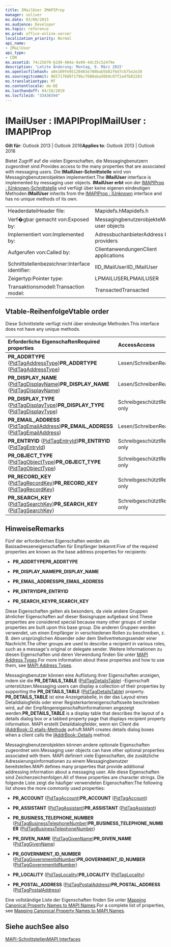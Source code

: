 ```yaml
---
title: IMailUser IMAPIProp
manager: soliver
ms.date: 03/09/2015
ms.audience: Developer
ms.topic: reference
ms.prod: office-online-server
localization_priority: Normal
api_name:
- IMailUser
api_type:
- COM
ms.assetid: 74c25870-62d9-484a-9a99-4dc35c52479e
description: 'Letzte Änderung: Montag, 9. März 2015'
ms.openlocfilehash: a0e109fe95120483e700bab5b82f6d7cb75e2e28
ms.sourcegitcommit: 8657170d071f9bcf680aba50b9c07f2a4fb82283
ms.translationtype: MT
ms.contentlocale: de-DE
ms.lasthandoff: 04/28/2019
ms.locfileid: "33436594"
---
```

# <a name="imailuser--imapiprop"></a><span data-ttu-id="53208-103">IMailUser : IMAPIProp</span><span class="sxs-lookup"><span data-stu-id="53208-103">IMailUser : IMAPIProp</span></span>

  
  
<span data-ttu-id="53208-104">**Gilt für**: Outlook 2013 | Outlook 2016</span><span class="sxs-lookup"><span data-stu-id="53208-104">**Applies to**: Outlook 2013 | Outlook 2016</span></span> 
  
<span data-ttu-id="53208-105">Bietet Zugriff auf die vielen Eigenschaften, die Messagingbenutzern zugeordnet sind.</span><span class="sxs-lookup"><span data-stu-id="53208-105">Provides access to the many properties that are associated with messaging users.</span></span> <span data-ttu-id="53208-106">Die **IMailUser-Schnittstelle** wird von Messagingbenutzerobjekten implementiert.</span><span class="sxs-lookup"><span data-stu-id="53208-106">The **IMailUser** interface is implemented by messaging user objects.</span></span> <span data-ttu-id="53208-107">**IMailUser erbt** von der [IMAPIProp : IUnknown-Schnittstelle](imapipropiunknown.md) und verfügt über keine eigenen eindeutigen Methoden.</span><span class="sxs-lookup"><span data-stu-id="53208-107">**IMailUser** inherits from the [IMAPIProp : IUnknown](imapipropiunknown.md) interface and has no unique methods of its own.</span></span> 
  
|||
|:-----|:-----|
|<span data-ttu-id="53208-108">Headerdatei</span><span class="sxs-lookup"><span data-stu-id="53208-108">Header file:</span></span>  <br/> |<span data-ttu-id="53208-109">Mapidefs.h</span><span class="sxs-lookup"><span data-stu-id="53208-109">Mapidefs.h</span></span>  <br/> |
|<span data-ttu-id="53208-110">Verf�gbar gemacht von:</span><span class="sxs-lookup"><span data-stu-id="53208-110">Exposed by:</span></span>  <br/> |<span data-ttu-id="53208-111">Messagingbenutzerobjekte</span><span class="sxs-lookup"><span data-stu-id="53208-111">Messaging user objects</span></span>  <br/> |
|<span data-ttu-id="53208-112">Implementiert von:</span><span class="sxs-lookup"><span data-stu-id="53208-112">Implemented by:</span></span>  <br/> |<span data-ttu-id="53208-113">Adressbuchanbieter</span><span class="sxs-lookup"><span data-stu-id="53208-113">Address book providers</span></span>  <br/> |
|<span data-ttu-id="53208-114">Aufgerufen von:</span><span class="sxs-lookup"><span data-stu-id="53208-114">Called by:</span></span>  <br/> |<span data-ttu-id="53208-115">Clientanwendungen</span><span class="sxs-lookup"><span data-stu-id="53208-115">Client applications</span></span>  <br/> |
|<span data-ttu-id="53208-116">Schnittstellenbezeichner:</span><span class="sxs-lookup"><span data-stu-id="53208-116">Interface identifier:</span></span>  <br/> |<span data-ttu-id="53208-117">IID_IMailUser</span><span class="sxs-lookup"><span data-stu-id="53208-117">IID_IMailUser</span></span>  <br/> |
|<span data-ttu-id="53208-118">Zeigertyp:</span><span class="sxs-lookup"><span data-stu-id="53208-118">Pointer type:</span></span>  <br/> |<span data-ttu-id="53208-119">LPMAILUSER</span><span class="sxs-lookup"><span data-stu-id="53208-119">LPMAILUSER</span></span>  <br/> |
|<span data-ttu-id="53208-120">Transaktionsmodell:</span><span class="sxs-lookup"><span data-stu-id="53208-120">Transaction model:</span></span>  <br/> |<span data-ttu-id="53208-121">Transacted</span><span class="sxs-lookup"><span data-stu-id="53208-121">Transacted</span></span>  <br/> |
   
## <a name="vtable-order"></a><span data-ttu-id="53208-122">Vtable-Reihenfolge</span><span class="sxs-lookup"><span data-stu-id="53208-122">Vtable order</span></span>

<span data-ttu-id="53208-123">Diese Schnittstelle verfügt nicht über eindeutige Methoden.</span><span class="sxs-lookup"><span data-stu-id="53208-123">This interface does not have any unique methods.</span></span>
  
|<span data-ttu-id="53208-124">**Erforderliche Eigenschaften**</span><span class="sxs-lookup"><span data-stu-id="53208-124">**Required properties**</span></span>|<span data-ttu-id="53208-125">**Access**</span><span class="sxs-lookup"><span data-stu-id="53208-125">**Access**</span></span>|
|:-----|:-----|
|<span data-ttu-id="53208-126">**PR_ADDRTYPE** ([PidTagAddressType](pidtagaddresstype-canonical-property.md))</span><span class="sxs-lookup"><span data-stu-id="53208-126">**PR_ADDRTYPE** ([PidTagAddressType](pidtagaddresstype-canonical-property.md))</span></span>  <br/> |<span data-ttu-id="53208-127">Lesen/Schreiben</span><span class="sxs-lookup"><span data-stu-id="53208-127">Read/write</span></span>  <br/> |
|<span data-ttu-id="53208-128">**PR_DISPLAY_NAME** ([PidTagDisplayName](pidtagdisplayname-canonical-property.md))</span><span class="sxs-lookup"><span data-stu-id="53208-128">**PR_DISPLAY_NAME** ([PidTagDisplayName](pidtagdisplayname-canonical-property.md))</span></span>  <br/> |<span data-ttu-id="53208-129">Lesen/Schreiben</span><span class="sxs-lookup"><span data-stu-id="53208-129">Read/write</span></span>  <br/> |
|<span data-ttu-id="53208-130">**PR_DISPLAY_TYPE** ([PidTagDisplayType](pidtagdisplaytype-canonical-property.md))</span><span class="sxs-lookup"><span data-stu-id="53208-130">**PR_DISPLAY_TYPE** ([PidTagDisplayType](pidtagdisplaytype-canonical-property.md))</span></span>  <br/> |<span data-ttu-id="53208-131">Schreibgeschützt</span><span class="sxs-lookup"><span data-stu-id="53208-131">Read-only</span></span>  <br/> |
|<span data-ttu-id="53208-132">**PR_EMAIL_ADDRESS** ([PidTagEmailAddress](pidtagemailaddress-canonical-property.md))</span><span class="sxs-lookup"><span data-stu-id="53208-132">**PR_EMAIL_ADDRESS** ([PidTagEmailAddress](pidtagemailaddress-canonical-property.md))</span></span>  <br/> |<span data-ttu-id="53208-133">Lesen/Schreiben</span><span class="sxs-lookup"><span data-stu-id="53208-133">Read/write</span></span>  <br/> |
|<span data-ttu-id="53208-134">**PR_ENTRYID** ([PidTagEntryId](pidtagentryid-canonical-property.md))</span><span class="sxs-lookup"><span data-stu-id="53208-134">**PR_ENTRYID** ([PidTagEntryId](pidtagentryid-canonical-property.md))</span></span>  <br/> |<span data-ttu-id="53208-135">Schreibgeschützt</span><span class="sxs-lookup"><span data-stu-id="53208-135">Read-only</span></span>  <br/> |
|<span data-ttu-id="53208-136">**PR_OBJECT_TYPE** ([PidTagObjectType](pidtagobjecttype-canonical-property.md))</span><span class="sxs-lookup"><span data-stu-id="53208-136">**PR_OBJECT_TYPE** ([PidTagObjectType](pidtagobjecttype-canonical-property.md))</span></span>  <br/> |<span data-ttu-id="53208-137">Schreibgeschützt</span><span class="sxs-lookup"><span data-stu-id="53208-137">Read-only</span></span>  <br/> |
|<span data-ttu-id="53208-138">**PR_RECORD_KEY** ([PidTagRecordKey](pidtagrecordkey-canonical-property.md))</span><span class="sxs-lookup"><span data-stu-id="53208-138">**PR_RECORD_KEY** ([PidTagRecordKey](pidtagrecordkey-canonical-property.md))</span></span>  <br/> |<span data-ttu-id="53208-139">Schreibgeschützt</span><span class="sxs-lookup"><span data-stu-id="53208-139">Read-only</span></span>  <br/> |
|<span data-ttu-id="53208-140">**PR_SEARCH_KEY** ([PidTagSearchKey](pidtagsearchkey-canonical-property.md))</span><span class="sxs-lookup"><span data-stu-id="53208-140">**PR_SEARCH_KEY** ([PidTagSearchKey](pidtagsearchkey-canonical-property.md))</span></span>  <br/> |<span data-ttu-id="53208-141">Schreibgeschützt</span><span class="sxs-lookup"><span data-stu-id="53208-141">Read-only</span></span>  <br/> |
   
## <a name="remarks"></a><span data-ttu-id="53208-142">Hinweise</span><span class="sxs-lookup"><span data-stu-id="53208-142">Remarks</span></span>

<span data-ttu-id="53208-143">Fünf der erforderlichen Eigenschaften werden als Basisadresseneigenschaften für Empfänger bekannt:</span><span class="sxs-lookup"><span data-stu-id="53208-143">Five of the required properties are known as the base address properties for recipients:</span></span>
  
- <span data-ttu-id="53208-144">**PR_ADDRTYPE**</span><span class="sxs-lookup"><span data-stu-id="53208-144">**PR_ADDRTYPE**</span></span>
    
- <span data-ttu-id="53208-145">**PR_DISPLAY_NAME**</span><span class="sxs-lookup"><span data-stu-id="53208-145">**PR_DISPLAY_NAME**</span></span>
    
- <span data-ttu-id="53208-146">**PR_EMAIL_ADDRESS**</span><span class="sxs-lookup"><span data-stu-id="53208-146">**PR_EMAIL_ADDRESS**</span></span>
    
- <span data-ttu-id="53208-147">**PR_ENTRYID**</span><span class="sxs-lookup"><span data-stu-id="53208-147">**PR_ENTRYID**</span></span>
    
- <span data-ttu-id="53208-148">**PR_SEARCH_KEY**</span><span class="sxs-lookup"><span data-stu-id="53208-148">**PR_SEARCH_KEY**</span></span>
    
<span data-ttu-id="53208-149">Diese Eigenschaften gelten als besonders, da viele andere Gruppen ähnlicher Eigenschaften auf dieser Basisgruppe aufgebaut sind.</span><span class="sxs-lookup"><span data-stu-id="53208-149">These properties are considered special because many other groups of similar properties are built upon this base group.</span></span> <span data-ttu-id="53208-150">Die anderen Gruppen werden verwendet, um einen Empfänger in verschiedenen Rollen zu beschreiben, z. B. dem ursprünglichen Absender oder dem Stellvertretungssender einer Nachricht.</span><span class="sxs-lookup"><span data-stu-id="53208-150">The other groups are used to describe a recipient in various roles, such as a message's original or delegate sender.</span></span> <span data-ttu-id="53208-151">Weitere Informationen zu diesen Eigenschaften und deren Verwendung finden Sie unter [MAPI Address Types](mapi-address-types.md).</span><span class="sxs-lookup"><span data-stu-id="53208-151">For more information about these properties and how to use them, see [MAPI Address Types](mapi-address-types.md).</span></span>
  
<span data-ttu-id="53208-152">Messagingbenutzer können eine Auflistung ihrer Eigenschaften anzeigen, indem sie die **PR_DETAILS_TABLE** ([PidTagDetailsTable](pidtagdetailstable-canonical-property.md)) -Eigenschaft unterstützen.</span><span class="sxs-lookup"><span data-stu-id="53208-152">Messaging users can display a collection of their properties by supporting the **PR_DETAILS_TABLE** ([PidTagDetailsTable](pidtagdetailstable-canonical-property.md)) property.</span></span> <span data-ttu-id="53208-153">**PR_DETAILS_TABLE** ist eine Anzeigetabelle, in der das Layout eines Detaildialogfelds oder einer Registerkarteneigenschaftsseite beschrieben wird, auf der Empfängereigenschaftsinformationen angezeigt werden.</span><span class="sxs-lookup"><span data-stu-id="53208-153">**PR_DETAILS_TABLE** is a display table that describes the layout of a details dialog box or a tabbed property page that displays recipient property information.</span></span> <span data-ttu-id="53208-154">MAPI erstellt Detaildialogfelder, wenn ein Client die [IAddrBook::D etails-Methode](iaddrbook-details.md) aufruft.</span><span class="sxs-lookup"><span data-stu-id="53208-154">MAPI creates details dialog boxes when a client calls the [IAddrBook::Details](iaddrbook-details.md) method.</span></span> 
  
<span data-ttu-id="53208-155">Messagingbenutzerobjekten können andere optionale Eigenschaften zugeordnet sein.</span><span class="sxs-lookup"><span data-stu-id="53208-155">Messaging user objects can have other optional properties associated with them.</span></span> <span data-ttu-id="53208-156">MAPI definiert viele Eigenschaften, die zusätzliche Adressierungsinformationen zu einem Messagingbenutzer bereitstellen.</span><span class="sxs-lookup"><span data-stu-id="53208-156">MAPI defines many properties that provide additional addressing information about a messaging user.</span></span> <span data-ttu-id="53208-157">Alle diese Eigenschaften sind Zeichenzeichenfolgen.</span><span class="sxs-lookup"><span data-stu-id="53208-157">All of these properties are character strings.</span></span> <span data-ttu-id="53208-158">Die folgende Liste zeigt die häufiger verwendeten Eigenschaften:</span><span class="sxs-lookup"><span data-stu-id="53208-158">The following list shows the more commonly used properties:</span></span>
  
- <span data-ttu-id="53208-159">**PR_ACCOUNT** ([PidTagAccount](pidtagaccount-canonical-property.md))</span><span class="sxs-lookup"><span data-stu-id="53208-159">**PR_ACCOUNT** ([PidTagAccount](pidtagaccount-canonical-property.md))</span></span> 
    
- <span data-ttu-id="53208-160">**PR_ASSISTANT** ([PidTagAssistant](pidtagassistant-canonical-property.md))</span><span class="sxs-lookup"><span data-stu-id="53208-160">**PR_ASSISTANT** ([PidTagAssistant](pidtagassistant-canonical-property.md))</span></span> 
    
- <span data-ttu-id="53208-161">**PR_BUSINESS_TELEPHONE_NUMBER** ([PidTagBusinessTelephoneNumber](pidtagbusinesstelephonenumber-canonical-property.md))</span><span class="sxs-lookup"><span data-stu-id="53208-161">**PR_BUSINESS_TELEPHONE_NUMBER** ([PidTagBusinessTelephoneNumber](pidtagbusinesstelephonenumber-canonical-property.md))</span></span> 
    
- <span data-ttu-id="53208-162">**PR_GIVEN_NAME** ([PidTagGivenName](pidtaggivenname-canonical-property.md))</span><span class="sxs-lookup"><span data-stu-id="53208-162">**PR_GIVEN_NAME** ([PidTagGivenName](pidtaggivenname-canonical-property.md))</span></span> 
    
- <span data-ttu-id="53208-163">**PR_GOVERNMENT_ID_NUMBER** ([PidTagGovernmentIdNumber](pidtaggovernmentidnumber-canonical-property.md))</span><span class="sxs-lookup"><span data-stu-id="53208-163">**PR_GOVERNMENT_ID_NUMBER** ([PidTagGovernmentIdNumber](pidtaggovernmentidnumber-canonical-property.md))</span></span> 
    
- <span data-ttu-id="53208-164">**PR_LOCALITY** ([PidTagLocality](pidtaglocality-canonical-property.md))</span><span class="sxs-lookup"><span data-stu-id="53208-164">**PR_LOCALITY** ([PidTagLocality](pidtaglocality-canonical-property.md))</span></span> 
    
- <span data-ttu-id="53208-165">**PR_POSTAL_ADDRESS** ([PidTagPostalAddress](pidtagpostaladdress-canonical-property.md))</span><span class="sxs-lookup"><span data-stu-id="53208-165">**PR_POSTAL_ADDRESS** ([PidTagPostalAddress](pidtagpostaladdress-canonical-property.md))</span></span> 
    
<span data-ttu-id="53208-166">Eine vollständige Liste der Eigenschaften finden Sie unter [Mapping Canonical Property Names to MAPI Names](mapping-canonical-property-names-to-mapi-names.md).</span><span class="sxs-lookup"><span data-stu-id="53208-166">For a complete list of properties, see [Mapping Canonical Property Names to MAPI Names](mapping-canonical-property-names-to-mapi-names.md).</span></span>
  
## <a name="see-also"></a><span data-ttu-id="53208-167">Siehe auch</span><span class="sxs-lookup"><span data-stu-id="53208-167">See also</span></span>



[<span data-ttu-id="53208-168">MAPI-Schnittstellen</span><span class="sxs-lookup"><span data-stu-id="53208-168">MAPI Interfaces</span></span>](mapi-interfaces.md)


